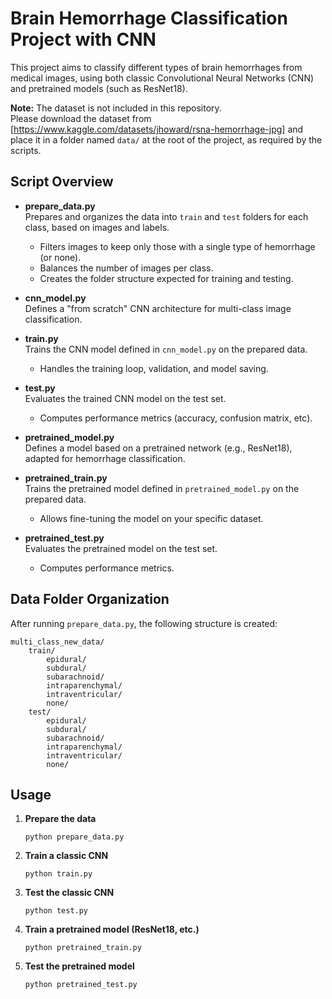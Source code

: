 # Brain Hemorrhage Classification Project with CNN

This project aims to classify different types of brain hemorrhages from medical images, using both classic Convolutional Neural Networks (CNN) and pretrained models (such as ResNet18).

**Note:** The dataset is not included in this repository.  
Please download the dataset from [https://www.kaggle.com/datasets/jhoward/rsna-hemorrhage-jpg] and place it in a folder named `data/` at the root of the project, as required by the scripts.


## Script Overview

- **prepare_data.py**  
  Prepares and organizes the data into `train` and `test` folders for each class, based on images and labels.  
  - Filters images to keep only those with a single type of hemorrhage (or none).
  - Balances the number of images per class.
  - Creates the folder structure expected for training and testing.

- **cnn_model.py**  
  Defines a "from scratch" CNN architecture for multi-class image classification.

- **train.py**  
  Trains the CNN model defined in `cnn_model.py` on the prepared data.  
  - Handles the training loop, validation, and model saving.

- **test.py**  
  Evaluates the trained CNN model on the test set.  
  - Computes performance metrics (accuracy, confusion matrix, etc).

- **pretrained_model.py**  
  Defines a model based on a pretrained network (e.g., ResNet18), adapted for hemorrhage classification.

- **pretrained_train.py**  
  Trains the pretrained model defined in `pretrained_model.py` on the prepared data.  
  - Allows fine-tuning the model on your specific dataset.

- **pretrained_test.py**  
  Evaluates the pretrained model on the test set.  
  - Computes performance metrics.

## Data Folder Organization

After running `prepare_data.py`, the following structure is created:
```
multi_class_new_data/
    train/
        epidural/
        subdural/
        subarachnoid/
        intraparenchymal/
        intraventricular/
        none/
    test/
        epidural/
        subdural/
        subarachnoid/
        intraparenchymal/
        intraventricular/
        none/
```

## Usage

1. **Prepare the data**  
   ```
   python prepare_data.py
   ```

2. **Train a classic CNN**  
   ```
   python train.py
   ```

3. **Test the classic CNN**  
   ```
   python test.py
   ```

4. **Train a pretrained model (ResNet18, etc.)**  
   ```
   python pretrained_train.py
   ```

5. **Test the pretrained model**  
   ```
   python pretrained_test.py
   ```